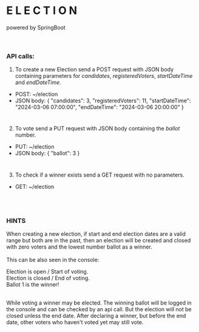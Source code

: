 # E L E C T I O N
powered by SpringBoot
<br><br><br>

### API calls:

1. To create a new Election send a POST request with JSON body containing parameters for *candidates*, *registeredVoters*, *startDateTime* and *endDateTime*.
- POST: ~/election
- JSON body: {
  "candidates": 3,
  "registeredVoters": 11,
  "startDateTime": "2024-03-06 07:00:00",
  "endDateTime": "2024-03-06 20:00:00"
  }
#
2. To vote send a PUT request with JSON body containing the *ballot* number.
- PUT: ~/election
- JSON body:
  {
  "ballot": 3
  } 
#
3. To check if a winner exists send a GET request with no parameters.
- GET: ~/election

<br>
<br>

### HINTS

When creating a new election, if start and end election dates are a valid range but both are in the past, then an election will be created and closed with zero voters and the lowest number ballot as a winner.
<br><br>
This can be also seen in the console:
<br>
<p>
Election is open / Start of voting.<br>
Election is closed / End of voting.<br>
Ballot 1 is the winner!
</p>
<br>
While voting a winner may be elected. The winning ballot will be logged in the console and can be checked by an api call. But the election will not be closed unless the end date.
After declaring a winner, but before the end date, other voters who haven't voted yet may still vote.